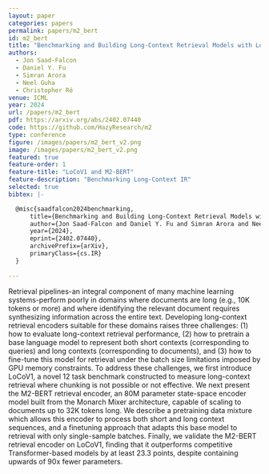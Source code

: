 ```yaml
---
layout: paper
categories: papers
permalink: papers/m2_bert
id: m2_bert
title: "Benchmarking and Building Long-Context Retrieval Models with LoCo and M2-BERT"
authors: 
  - Jon Saad-Falcon
  - Daniel Y. Fu
  - Simran Arora
  - Neel Guha
  - Christopher Ré
venue: ICML
year: 2024
url: /papers/m2_bert
pdf: https://arxiv.org/abs/2402.07440
code: https://github.com/HazyResearch/m2
type: conference
figure: /images/papers/m2_bert_v2.png
image: /images/papers/m2_bert_v2.png
featured: true
feature-order: 1
feature-title: "LoCoV1 and M2-BERT"
feature-description: "Benchmarking Long-Context IR"
selected: true
bibtex: |-

  @misc{saadfalcon2024benchmarking,
      title={Benchmarking and Building Long-Context Retrieval Models with LoCo and M2-BERT}, 
      author={Jon Saad-Falcon and Daniel Y. Fu and Simran Arora and Neel Guha and Christopher Ré},
      year={2024},
      eprint={2402.07440},
      archivePrefix={arXiv},
      primaryClass={cs.IR}
  }
  
---
```


Retrieval pipelines-an integral component of many machine learning systems-perform poorly in domains where documents are long (e.g., 10K tokens or more) and where identifying the relevant document requires synthesizing information across the entire text. Developing long-context retrieval encoders suitable for these domains raises three challenges: (1) how to evaluate long-context retrieval performance, (2) how to pretrain a base language model to represent both short contexts (corresponding to queries) and long contexts (corresponding to documents), and (3) how to fine-tune this model for retrieval under the batch size limitations imposed by GPU memory constraints. To address these challenges, we first introduce LoCoV1, a novel 12 task benchmark constructed to measure long-context retrieval where chunking is not possible or not effective. We next present the M2-BERT retrieval encoder, an 80M parameter state-space encoder model built from the Monarch Mixer architecture, capable of scaling to documents up to 32K tokens long. We describe a pretraining data mixture which allows this encoder to process both short and long context sequences, and a finetuning approach that adapts this base model to retrieval with only single-sample batches. Finally, we validate the M2-BERT retrieval encoder on LoCoV1, finding that it outperforms competitive Transformer-based models by at least 23.3 points, despite containing upwards of 90x fewer parameters.
